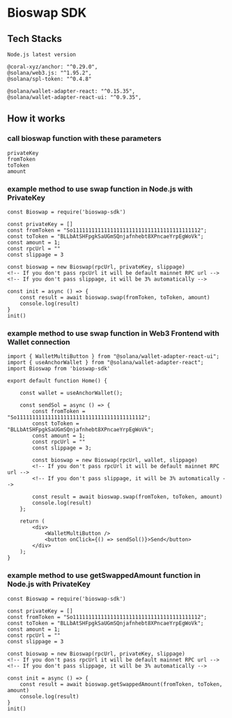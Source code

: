 # Bioswap SDK

## Tech Stacks

    Node.js latest version

    @coral-xyz/anchor: "^0.29.0",
    @solana/web3.js: "^1.95.2",
    @solana/spl-token: "^0.4.8"

    @solana/wallet-adapter-react: "^0.15.35",
    @solana/wallet-adapter-react-ui: "^0.9.35",

## How it works

### call bioswap function with these parameters
    privateKey
    fromToken
    toToken
    amount

### example method to use swap function in Node.js with PrivateKey
    const Bioswap = require('bioswap-sdk')

    const privateKey = []
    const fromToken = "So11111111111111111111111111111111111111112";
    const toToken = "BLLbAtSHFpgkSaUGmSQnjafnhebt8XPncaeYrpEgWoVk";
    const amount = 1;
    const rpcUrl = ""
    const slippage = 3

    const bioswap = new Bioswap(rpcUrl, privateKey, slippage)
    <!-- If you don't pass rpcUrl it will be default mainnet RPC url -->
    <!-- If you don't pass slippage, it will be 3% automatically -->

    const init = async () => {
        const result = await bioswap.swap(fromToken, toToken, amount)
        console.log(result)
    }
    init()

### example method to use swap function in Web3 Frontend with Wallet connection

    import { WalletMultiButton } from "@solana/wallet-adapter-react-ui";
    import { useAnchorWallet } from "@solana/wallet-adapter-react";
    import Bioswap from 'bioswap-sdk'

    export default function Home() {

        const wallet = useAnchorWallet();

        const sendSol = async () => {
            const fromToken = "So11111111111111111111111111111111111111112";
            const toToken = "BLLbAtSHFpgkSaUGmSQnjafnhebt8XPncaeYrpEgWoVk";
            const amount = 1;
            const rpcUrl = ""
            const slippage = 3;

            const bioswap = new Bioswap(rpcUrl, wallet, slippage)
            <!-- If you don't pass rpcUrl it will be default mainnet RPC url -->
            <!-- If you don't pass slippage, it will be 3% automatically -->

            const result = await bioswap.swap(fromToken, toToken, amount)
            console.log(result)
        };

        return (
            <div>
                <WalletMultiButton />
                <button onClick={() => sendSol()}>Send</button>
            </div>
        );
    }

### example method to use getSwappedAmount function in Node.js with PrivateKey
    const Bioswap = require('bioswap-sdk')

    const privateKey = []
    const fromToken = "So11111111111111111111111111111111111111112";
    const toToken = "BLLbAtSHFpgkSaUGmSQnjafnhebt8XPncaeYrpEgWoVk";
    const amount = 1;
    const rpcUrl = ""
    const slippage = 3

    const bioswap = new Bioswap(rpcUrl, privateKey, slippage)
    <!-- If you don't pass rpcUrl it will be default mainnet RPC url -->
    <!-- If you don't pass slippage, it will be 3% automatically -->

    const init = async () => {
        const result = await bioswap.getSwappedAmount(fromToken, toToken, amount)
        console.log(result)
    }
    init()